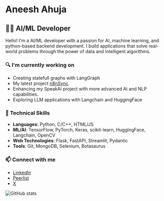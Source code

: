 # Aneesh Ahuja

## 👨‍💻 AI/ML Developer

Hello! I'm a AI/ML developer with a passion for AI, machine learning, and python-based backend development. I build applications that solve real-world problems through the power of data and intelligent algorithms.

### 🔍 I'm currently working on
- Creating statefull graphs with LangGraph
- My latest project [n8nSync](https://github.com/AneeshAhuja31/n8nSync).
- Enhancing my SpeakAi project with more advanced Ai and NLP capabilities.
- Exploring LLM applications with Langchain and HuggingFace

### 💼 Technical Skills
- **Languages**: Python, C/C++, HTML/JS
- **ML/AI**: TensorFlow, PyTorch, Keras, scikit-learn, HuggingFace, Langchain, OpenCV
- **Web Technologies**: Flask, FastAPI, Streamlit, Pydantic
- **Tools**: Git, MongoDB, Selenium, Botasaurus

### 📫 Connect with me
- [LinkedIn](https://www.linkedin.com/in/aneesh-ahuja-9600a6291/)
- [Peerlist](https://peerlist.io/aneeshahuja)
- [X](https://x.com/AneeshAhuja3112)  

![GitHub stats](https://github-readme-stats.vercel.app/api?username=AneeshAhuja31)
